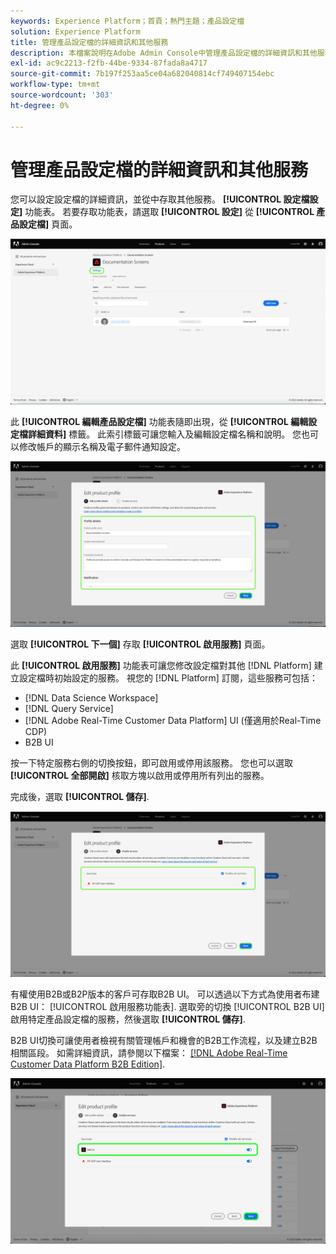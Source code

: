 ```yaml
---
keywords: Experience Platform；首頁；熱門主題；產品設定檔
solution: Experience Platform
title: 管理產品設定檔的詳細資訊和其他服務
description: 本檔案說明在Adobe Admin Console中管理產品設定檔的詳細資訊和其他服務所需的必要步驟。 您可以從「設定檔設定」功能表設定設定設定檔的詳細資訊，以及存取其他服務。
exl-id: ac9c2213-f2fb-44be-9334-87fada8a4717
source-git-commit: 7b197f253aa5ce04a682040814cf749407154ebc
workflow-type: tm+mt
source-wordcount: '303'
ht-degree: 0%

---
```


# 管理產品設定檔的詳細資訊和其他服務

您可以設定設定檔的詳細資訊，並從中存取其他服務。 **[!UICONTROL 設定檔設定]** 功能表。 若要存取功能表，請選取 **[!UICONTROL 設定]** 從 **[!UICONTROL 產品設定檔]** 頁面。

![設定](../images/settings.png)

此 **[!UICONTROL 編輯產品設定檔]** 功能表隨即出現，從 **[!UICONTROL 編輯設定檔詳細資料]** 標籤。 此索引標籤可讓您輸入及編輯設定檔名稱和說明。 您也可以修改帳戶的顯示名稱及電子郵件通知設定。

![edit-product-profile](../images/edit-product-profile.png)

選取 **[!UICONTROL 下一個]** 存取 **[!UICONTROL 啟用服務]** 頁面。

此 **[!UICONTROL 啟用服務]** 功能表可讓您修改設定檔對其他 [!DNL Platform] 建立設定檔時初始設定的服務。 視您的 [!DNL Platform] 訂閱，這些服務可包括：

- [!DNL Data Science Workspace]
- [!DNL Query Service]
- [!DNL Adobe Real-Time Customer Data Platform] UI (僅適用於Real-Time CDP)
- B2B UI

按一下特定服務右側的切換按鈕，即可啟用或停用該服務。 您也可以選取 **[!UICONTROL 全部開啟]** 核取方塊以啟用或停用所有列出的服務。

完成後，選取 **[!UICONTROL 儲存]**.

![啟用 — 服務](../images/enable-services.png)

有權使用B2B或B2P版本的客戶可存取B2B UI。 可以透過以下方式為使用者布建B2B UI： [!UICONTROL 啟用服務功能表]. 選取旁的切換 [!UICONTROL B2B UI] 啟用特定產品設定檔的服務，然後選取 **[!UICONTROL 儲存]**.

B2B UI切換可讓使用者檢視有關管理帳戶和機會的B2B工作流程，以及建立B2B相關區段。 如需詳細資訊，請參閱以下檔案： [[!DNL Adobe Real-Time Customer Data Platform B2B Edition]](../../rtcdp/b2b-overview.md).

![enable-b2b](../images/enable-b2b.png)